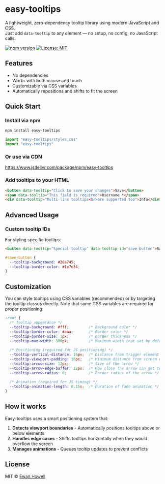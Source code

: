 # easy-tooltips

A lightweight, zero-dependency tooltip library using modern JavaScript and CSS.  
Just add `data-tooltip` to any element — no setup, no config, no JavaScript calls.

[![npm version](https://badge.fury.io/js/easy-tooltips.svg)](https://www.npmjs.com/package/easy-tooltips)
[![License: MIT](https://img.shields.io/badge/License-MIT-yellow.svg)](https://opensource.org/licenses/MIT)

## Features

* No dependencies
* Works with both mouse and touch
* Customizable via CSS variables
* Automatically repositions and shifts to fit the screen

## Quick Start

### Install via npm
```bash
npm install easy-tooltips
```

```js
import "easy-tooltips/styles.css"
import "easy-tooltips"
```

### Or use via CDN
https://www.jsdelivr.com/package/npm/easy-tooltips

### Add tooltips to your HTML
```html
<button data-tooltip="Click to save your changes">Save</button>
<span data-tooltip="This field is required">Username *</span>
<div data-tooltip="Multi-line tooltips<br>are supported too">Info</div>
```

## Advanced Usage

### Custom tooltip IDs
For styling specific tooltips:
```html
<button data-tooltip="Special tooltip" data-tooltip-id="save-button">Save</button>
```

```css
#save-button {
  --tooltip-background: #28a745;
  --tooltip-border-color: #1e7e34;
}
```

## Customization

You can style tooltips using CSS variables (recommended) or by targeting the tooltip classes directly. Note that some CSS variables are required for proper positioning:

```css
:root {
  /* Tooltip appearance */
  --tooltip-background: #fff;         /* Background color */
  --tooltip-border-color: #aaa;       /* Border color */
  --tooltip-border-size: 1px;         /* Border thickness */
  --tooltip-max-width: 300px;         /* Maximum width (not set by default) */
  
  /* Positioning (required for JS positioning) */
  --tooltip-vertical-distance: 16px;  /* Distance from trigger element */
  --tooltip-viewport-padding: 16px;   /* Minimum distance from screen edges */
  --tooltip-arrow-size: 12px;         /* Size of the arrow */
  --tooltip-arrow-edge-buffer: 12px;  /* How close the arrow can get to the edge of a tooltip */
  --tooltip-arrow-radius: 0;          /* Border radius of the arrow */
  
  /* Animation (required for JS timing) */
  --tooltip-animation-length: 0.15s;  /* Duration of fade animation */
}
```

## How it works

Easy-tooltips uses a smart positioning system that:

1. **Detects viewport boundaries** - Automatically positions tooltips above or below elements
2. **Handles edge cases** - Shifts tooltips horizontally when they would overflow the screen
3. **Manages animations** - Queues tooltip updates to prevent conflicts

## License

MIT © [Ewan Howell](https://github.com/ewanhowell5195)